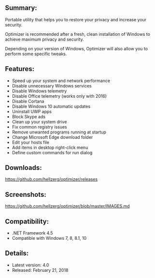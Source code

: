 ## Summary: ##

Portable utility that helps you to restore your privacy and increase your security.

Optimizer is recommended after a fresh, clean installation of Windows to achieve maximum privacy and security.

Depending on your version of Windows, Optimizer will also allow you to perform some specific tweaks.

## Features: ##

* Speed up your system and network performance
* Disable unnecessary Windows services
* Disable Windows telemetry
* Disable Office telemetry (works only with 2016)
* Disable Cortana
* Disable Windows 10 automatic updates
* Uninstall UWP apps
* Block Skype ads
* Clean up your system drive
* Fix common registry issues 
* Remove unwanted programs running at startup
* Change Microsoft Edge download folder
* Edit your hosts file
* Add items in desktop right-click menu
* Define custom commands for run dialog

## Downloads: ##
https://github.com/hellzerg/optimizer/releases

## Screenshots: ##
https://github.com/hellzerg/optimizer/blob/master/IMAGES.md

## Compatibility: ##
 
* .NET Framework 4.5
* Compatible with Windows 7, 8, 8.1, 10

## Details: ##

* Latest version: 4.0
* Released: February 21, 2018